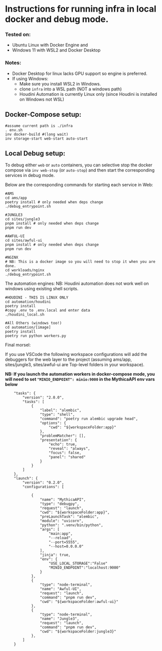 # Instructions for running infra in local docker and debug mode. 

### Tested on: 

- Ubuntu Linux with Docker Engine and
- Windows 11 with WSL2 and Docker Desktop

### Notes: 

- Docker Desktop for linux lacks GPU support so engine is preferred.
- If using Windows:
  - Make sure you install WSL2 in Windows. 
  - clone `infra` into a WSL path (NOT a windows path)
  - Houdini Automation is currently Linux only (since Houdini is installed on Windows not WSL)


## Docker-Compose setup:

```
#assume current path is ./infra
. env.sh
inv docker-build #(long wait)
inv storage-start web-start auto-start
```

## Local Debug setup:

To debug either `web` or `auto` containers,  you can selective stop the docker compose via `inv web-stop` (or `auto-stop`)  and then start  the corresponding services in debug mode.

Below are the corresponding commands for starting each service in Web:

```
#AMS
cd ams/app
poetry install # only needed when deps change
./debug_entrypoint.sh

#JUNGLE3
cd sites/jungle3
pnpm install # only needed when deps change
pnpm run dev

#AWFUL-UI
cd sites/awful-ui
pnpm install # only needed when deps change
pnpm run dev

#NGINX 
# NB: This is a docker image so you will need to stop it when you are done. 
cd workloads/nginx
./debug_entrypoint.sh
```

The automation engines:
NB: Houdini automation does not work well on windows using existing shell scripts. 
```
#HOUDINI - THIS IS LINUX ONLY
cd automation/houdini
poetry install
#copy .env to .env.local and enter data
./houdini_local.sh

#All Others (windows too!)
cd automation/[image]
poetry install
poetry run python workers.py
```

Final morsel:

If you use VSCode the following workspace configurations will add the debuggers for the web layer to the project (assuming ams/app, sites/jungle3, sites/awful-ui are Top-level folders in your workspace). 

**NB: If you launch the automation workers in docker-compose mode, you will need to set `"MINIO_ENDPOINT": minio:9000` in the MythicaAPI env vars below**

```
    "tasks": {
        "version": "2.0.0",
        "tasks": [
            {
                "label": "alembic",
                "type": "shell",
                "command": "poetry run alembic upgrade head",
                "options": {
                    "cwd": "${workspaceFolder:app}"
                },
                "problemMatcher": [],
                "presentation": {
                    "echo": true,
                    "reveal": "always",
                    "focus": false,
                    "panel": "shared"
                }
            }
        ]
    },
    "launch": {
        "version": "0.2.0",
        "configurations": [

            {
                "name": "MythicaAPI",
                "type": "debugpy",
                "request": "launch",
                "cwd": "${workspaceFolder:app}",
                "preLaunchTask": "alembic",
                "module": "uvicorn",
                "python": ".venv/bin/python",
                "args": [
                    "main:app",
                    "--reload",
                    "--port=5555",
                    "--host=0.0.0.0"
                ],
                "jinja": true,
                "env": {
                    "USE_LOCAL_STORAGE":"False"
                    "MINIO_ENDPOINT":"localhost:9000"
                }
            },
            {
                "type": "node-terminal",
                "name": "Awful-UI",
                "request": "launch",
                "command": "pnpm run dev",
                "cwd": "${workspaceFolder:awful-ui}"
            },
            {
                "type": "node-terminal",
                "name": "Jungle3",
                "request": "launch",
                "command": "pnpm run dev",
                "cwd": "${workspaceFolder:jungle3}"
            },
        ]
    }
```
